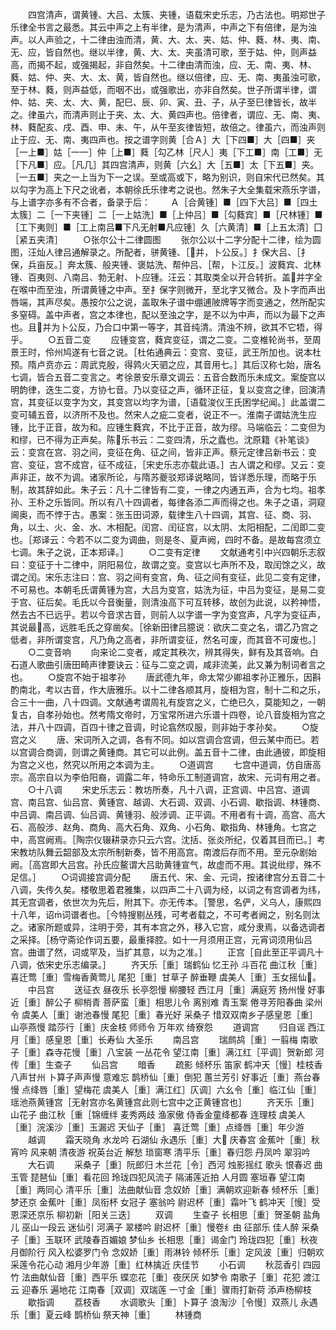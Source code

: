 <!-- { "loadSidebar": true } -->
　　四宫清声，谓黄锺、大吕、太簇、夹锺，语载宋史乐志，乃古法也。明郑世子乐律全书言之最悉。其云中声之上有半律，是为清声，中声之下有倍律，是为浊声。以人声验之，十二律由浊而清，黄、大、太、夹、姑、仲、蕤、林、夷、南、无、应，皆自然也。继以半律，黄、大、太、夹虽清可歌，至于姑、仲，则声益高，而揭不起，或强揭起，非自然矣。十二律由清而浊，应、无、南、夷、林、蕤、姑、仲、夹、大、太、黄，皆自然也。继以倍律，应、无、南、夷虽浊可歌，至于林、蕤，则声益低，而咽不出，或强歌出，亦非自然矣。世子所谓半律，谓仲、姑、夹、太、大、黄，配巳、辰、卯、寅、丑、子，从子至巳律皆长，故半之。律虽六，而清声则止于夹、太、大、黄四声也。倍律者，谓应、无、南、夷、林、蕤配亥、戌、酉、申、未、午，从午至亥律皆短，故倍之。律虽六，而浊声则止于应、无、南、夷四声也。按之谱字则黄［合Ａ］大［下四■］大［四■］夹［一上■］姑［一一］仲［上■］蕤［勾乙林［尺人］夷［下工■］南［工■］无［下凡■］应。［凡几］其四宫清声，则黄［六幺］大［五■］太［下五■］夹。［一五■］夹之一上当为下一之误。至或高或下，略为别识，则自宋代已然矣。其以勾字为高上下尺之讹者，本朝徐氏乐律考之说也。然朱子大全集载宋燕乐字谱，与上谱字亦多有不合者，备录于后：
　　Ａ［合黄锺］■［四下大吕］■［四土太簇］二［一下夹锺］二［一上姑洗］■［上仲吕］■［勾蕤宾］■［尺林锺］■［工下夷则］■［工上南吕■下凡无射■凡应锺］久［六黄清］■［上五太清］囗［紧五夹清］
　　○张尔公十二律圆图
　　张尔公以十二字分配十二律，绘为圆图，汪灿人律吕通解录之。所配者，骈黄锺、［并，卜公反。］扌保大吕、［扌保，兵亩反。］奔太簇、般夹锺、褒姑洗、帮仲吕、［帮，卜江反。］波蕤宾、北林锺、百夷则、八南吕、勃无射、卜应锺。汪云：其取类全以开合转折。盖并字全在喉中而至浊，所谓黄锺之中声。至扌保字则微开，至北字又微合。及卜字而声出唇端，其声尽矣。愚按尔公之说，盖取朱子谱中绷逋陂牌等字而变通之，然所配实多窒碍。盖中声者，宫之本律也，配以至浊之字，是不以为中声，而以为最下之声也。且并为卜公反，乃合口中第一等字，其音纯清。清浊不辨，欲其不它牾，得乎。
　　○五音二变
　　应锺变宫，蕤宾变征，谓之二变。二变椎轮尚书，至周景王时，伶州鸠遂有七音之说。［杜佑通典云：变宫、变征，武王所加也。说本杜预。隋卢贲亦云：周武克殷，得鹑火天驷之应，其音用七。］其后汉称七始，唐名七调，皆合五音二变言之。考徐景安乐章文调云：五音合数而乐未成文。案旋宫以明韵律，迭生二变，方协七音。乃以变征之声，循环正征，复以变宫之律，回演清宫，其变征以变字为文，其变宫以均字为谱，［语载浚仪王氏困学纪闻。］此盖谓二变可辅五音，以济所不及也。然宋人之疵二变者，说正不一。淮南子谓姑洗生应锺，比于正音，故为和。应锺生蕤宾，不比于正音，故为缪。马端临云：二变但为和缪，已不得为正声矣。陈乐书云：二变四清，乐之蠹也。沈原籍《补笔谈》云：变宫在宫、羽之间，变征在角、征之间，皆非正声。蔡元定律吕新书云：变宫、变征，宫不成宫，征不成征，［宋史乐志亦载此语。］古人谓之和缪。又云：变声非正，故不为调。诸家所论，与隋苏夔驳郑译说略同，皆详悉乐理，而略于乐制，故其辞如此。朱子云：凡十二律皆有二变，一律之内通五声，合为七均。祖孝孙、王朴之乐皆同。所以有八十四调者，每律各添二声而得之也。朱子之语，洞窥阃奥，而不悖于古。愚案：张玉田词源，载律生八十四调，其宫、征、商、羽、角，以土、火、金、水、木相配。闰宫、闰征宫，以太阴、太阳相配，二闰即二变也。［郑译云：今若不以二变为调曲，则是冬、夏声阙，四时不备。是故每宫须立七调。朱子之说，正本郑译。］
　　○二变有定律
　　文献通考引中兴四朝乐志叙曰：变征于十二律中，阴阳易位，故谓之变。变宫以七声所不及，取闰馀之义，故谓之闰。宋乐志注曰：宫、羽之间有变宫，角、征之间有变征，此见二变有定律，不可易也。本朝毛氏谓黄锺为宫，大吕为变宫，姑洗为征，中吕为变征，是易二变于宫、征后矣。毛氏以今音衡量，则清浊高下可互转移，故创为此说，以矜神悟，然去古不已远乎。若以今音求古音，则前人以字谱一字为变宫声，凡字为变征声，其说最高，远胜毛氏之穿凿矣。［徐新田律吕臆说：欲庆二变之名，谓乙乃宫之低者，非所谓变宫，凡乃角之高者，非所谓变征，然名可废，而其音不可废也。］
　　○二变音响
　　向来论二变者，咸定其秩次，辨其得失，鲜有及其音响。白石道人歌曲引唐田畸声律要诀云：征与二变之调，咸非流美，此又兼为制词者言之也。
　　○旋宫不始于祖孝孙
　　唐武德九年，命太常少卿祖孝孙正雅乐，因斟酌南北，考以古音，作大唐雅乐。以十二律各顺其月，旋相为宫，制十二和之乐，合三十一曲，八十四调。文献通考谓周礼有旋宫之义，亡绝已久，莫能知之，一朝复古，自孝孙始也。然考隋文帝时，万宝常所进六乐谱十四卷，论八音旋相为宫之法，并八十四调，百四十律之音调，时论翕然叹服，则非始于孝孙矣。
　　○旋宫之义
　　唐、宋词所入之调，各有不同。如以宫调合宫调，但云某中而已。若以宫调合商调，则谓之黄锺商。其它可以此例。盖五音十二律，由此通彼，即旋相为宫之义也，然究以所用之本调为主。
　　○道调宫
　　七宫中道调，仿自唐高宗。高宗自以为李伯阳裔，调露二年，特命乐工制道调宫，故宋、元词有用之者。
　　○十八调
　　宋史乐志云：教坊所奏，凡十八调，正宫调、中吕宫、道调宫、南吕宫、仙吕宫、黄锺宫、越调、大石调、双调、小石调、歇指调、林锺商、中吕调、南吕调、仙吕调、黄锺羽、般涉调、正平调。不用者有十调，高宫、高大石、高般涉、赵角、商角、高大石角、双角、小石角、歇指角、林锺角。七宫之中，高宫阙焉。［陶宗仪辍耕录亦只云六宫。沈括、张炎所纪，仅着其目而已。］考宋教坊队舞云韶部及太宗所制新奏，皆不用高宫。南渡后存而不用。至元杂剧始阙。［高宫即大吕宫。孙氏应鳌谓大吕助黄锺宣气，故虚而不用。其说纰缪，殊不足信。］
　　○词调接宫调分配
　　唐五代、宋、金、元词，按诸律宫分五音二十八调，失传久矣。楼敬思着君雅集，以四声二十八调为经，以词之有宫调者为纬，其无宫调者，依世次为先后，附其下。亦无传本。［警思，名俨，义乌人，康熙四十八年，诏词谱者也。［今特搜剔丛残，可考者载之，不可考者阙之，别名则汰之。诸家所题或异，注明于旁，其有本宫之外，移入它宫，咸分隶焉，以备选调者之采择。［杨守斋论作词五要，最重择腔。如十一月须用正宫，元宵词须用仙吕宫。曲谱了然，词或罕及，当扩其意，以为之准。］
　　正宫［自此至正平调凡十八调，依宋史乐志编录。］
　　齐天乐［重］瑞鹤仙  忆王孙  斗百花  曲江秋［重］喜迁莺［重］雪梅香黄莺儿  尾犯［重］甘草子  醉垂鞭  虞美人［重］玉女摇仙。
　　中吕宫
　　送征衣  昼夜乐  长亭怨慢  柳腰轻  西江月［重］满庭芳  扬州慢  好事近［重］醉公子  柳梢青  菩萨蛮［重］相思儿令  离别难  青玉案  倦寻芳阳春曲  梁州令  虞美人［重］谢池春慢  尾犯［重］春光好  采桑子  惜双双南乡子感皇恩［重］山亭燕慢  踏莎行［重］庆金枝  师师令  万年欢  绮寮怨
　　道调宫
　　归自谣  西江月［重］感皇恩［重］长寿仙  大圣乐
　　南吕宫
　　瑞鹧鸪［重］一翦梅  南歌子［重］森寺花慢［重］八宝装  一丛花令  望江南［重］满江红［平调］贺新郎  河传［重］生查子
　　仙吕宫
　　暗香
　　疏影  倾杯乐  笛家  鹤冲天［慢］桂枝香  八声甘州  卜算子声声慢  意难忘  鹊桥仙［重］倒犯  蕙兰芳引  好事近［重］燕台春慢  点绛唇［重］望梅花  虞美人［重］满江红］仄调］六幺令［重］临江仙［重］瑶池燕黄锺宫［无射宫亦名黄锺宫此则七宫中之正黄锺宫也］
　　齐天乐［重］山花子  曲江秋［重［锦缠绊  麦秀两歧  渔家傲  侍香金童绛都春  连理枝  虞美人［重］浣溪沙［重］玉漏迟  天仙子［重］  喜迁莺［重］点绛唇［重］年少游
　　越调
　　霜天晓角  水龙吟  石湖仙  永遇乐［重］大  庆春宫  金蕉叶［重］秋宵吟  风来朝  清夜游  祝英台近  解愁  琐窗寒  清平乐［重］春归怨  丹凤吟  翠羽吟
　　大石调
　　采桑子［重］阮郎归  木兰花［令］西河  烛影摇红  歌头  恨春迟  曲玉管  琵琶仙［重］看花回  玲珑四犯风流子  隔浦莲近拍  人月圆  塞垣春  望江南［重］两同心  清平乐［重］法曲献仙音  念奴娇［重］满朝欢迎新春  倾杯乐［重］梦还京  金蕉叶［重］凤衔杯  女冠子  塞翁吟  尉迟杯［重］霜叶飞  鹤冲天［慢］受恩深还京乐  柳初新［阳关三迭］
　　双调
　　生查子  长相思［重］贺圣朝  盐角儿  巫山一段云  迷仙引  河满子  翠楼吟  尉迟杯［重］慢卷纟由  征部乐  佳人醉  采桑子［重］玉联环  武陵春百媚娘  梦仙乡  长相思［重］谒金门  玲珑四犯［重］秋夜月御阶行  风入松婆罗门令  念奴娇［重］雨淋铃  倾杯乐［重］定风波［重］归朝欢  采莲令花心动  湘月少年游［重］红林擒近  庆佳节
　　小石调
　　秋蕊香引  四园竹  法曲献仙音［重］西平乐  蝶恋花［重］夜厌厌  如梦令  南歌子［重］花犯  渡江云  迎春乐  遍地花  江南春［双调］双瑞莲  一寸金［重］骤雨打新荷  添声杨柳枝
　　歇指调
　　荔枝香
　　水调歌头［重］卜算子  浪淘沙［令慢］双燕儿  永遇乐［重］夏云峰  鹊桥仙  祭天神［重］
　　林锺商
